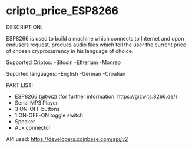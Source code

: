 # cripto_price_ESP8266

DESCRIPTION:

ESP8266 is used to build a machine which connects to Internet and upon endusers request, produes audio files which tell the user the current price of chosen cryprocurrency in his language of choice.

Supported Criptos:
-Bitcoin
-Etherium
-Monreo

Suported languages:
-English
-German
-Croatian

PART LIST:
- ESP8266 (gitwiz) (for further information: https://gizwits.8266.de/)
- Serial MP3 Player
- 3 ON-OFF buttons
- 1 ON-OFF-ON toggle switch
- Speaker
- Aux connector

API used:
https://developers.coinbase.com/api/v2
